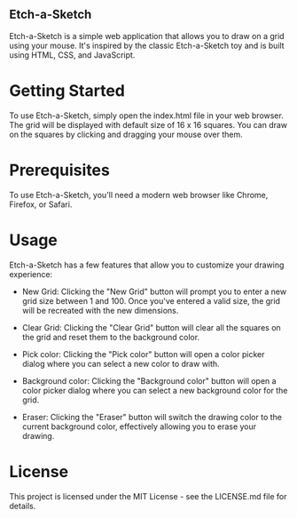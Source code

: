 ## Etch-a-Sketch
Etch-a-Sketch is a simple web application that allows you to draw on a grid using your
mouse. It's inspired by the classic Etch-a-Sketch toy and is built using HTML, CSS,
and JavaScript.

# Getting Started
To use Etch-a-Sketch, simply open the index.html file in your web browser. The grid will
be displayed with default size of 16 x 16 squares. You can draw on the squares by clicking
and dragging your mouse over them.

# Prerequisites
To use Etch-a-Sketch, you'll need a modern web browser like Chrome, Firefox, or Safari.

# Usage
Etch-a-Sketch has a few features that allow you to customize your drawing experience:

* New Grid: Clicking the "New Grid" button will prompt you to enter a new grid size
between 1 and 100. Once you've entered a valid size, the grid will be recreated with the
new dimensions.

* Clear Grid: Clicking the "Clear Grid" button will clear all the squares on the grid and reset
them to the background color.

* Pick color: Clicking the "Pick color" button will open a color picker dialog where you can
select a new color to draw with.

* Background color: Clicking the "Background color" button will open a color picker dialog
where you can select a new background color for the grid.

* Eraser: Clicking the "Eraser" button will switch the drawing color to the current
background color, effectively allowing you to erase your drawing.

# License
This project is licensed under the MIT License - see the LICENSE.md file for details.
